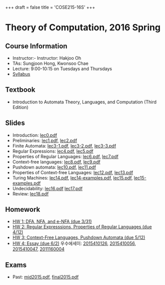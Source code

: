 +++
draft = false
title = 'COSE215-16S'
+++

# Theory of Computation, 2016 Spring

## Course Information

- Instructor:- Instructor: Hakjoo Oh
- TAs: Sungjoon Hong, Kwonsoo Chae
- Lecture: 9:00-10:15 on Tuesdays and Thursdays
- [Syllabus](./syllabus.pdf)

## Textbook

- Introduction to Automata Theory, Languages, and Computation (Third Edition)

## Slides

- Introduction: [lec0.pdf](./slides/lec0.pdf)
- Preliminaries: [lec1.pdf](./slides/lec1.pdf), [lec2.pdf](./slides/lec2.pdf)
- Finite Automata: [lec3-1.pdf](./slides/lec3-1.pdf), [lec3-2.pdf](./slides/lec3-2.pdf), [lec3-3.pdf](./slides/lec3-3.pdf)
- Regular Expressions: [lec4.pdf](./slides/lec4.pdf), [lec5.pdf](./slides/lec5.pdf)
- Properties of Regular Languages: [lec6.pdf](./slides/lec6.pdf), [lec7.pdf](./slides/lec7.pdf)
- Context-free languages: [lec8.pdf](./slides/lec8.pdf), [lec9.pdf](./slides/lec9.pdf)
- Pushdown automata: [lec10.pdf](./slides/lec10.pdf), [lec11.pdf](./slides/lec11.pdf)
- Properties of Context-free Languages: [lec12.pdf](./slides/lec12.pdf), [lec13.pdf](./slides/lec13.pdf)
- Turing Machines: [lec14.pdf](./slides/lec14.pdf), [lec14-examples.pdf](./slides/lec14-examples.pdf), [lec15.pdf](./slides/lec15.pdf), [lec15-examples.pdf](./slides/lec15-examples.pdf)
- Undecidability: [lec16.pdf](./slides/lec16.pdf) [lec17.pdf](./slides/lec17.pdf)
- Review: [lec18.pdf](./slides/lec18.pdf)

## Homework

- [HW 1: DFA, NFA, and e-NFA (due 3/31)](./hw/hw1.pdf)
- [HW 2: Regular Expresssions, Properties of Regular Languages (due 4/12)](./hw/hw2.pdf)
- [HW 3: Context-Free Languages, Pushdown Automata (due 5/12)](./hw/hw3.pdf)
- [HW 4: Essay (due 6/2)](./hw/hw4.pdf)
    우수에세이: [2015410126](./essay/2015410126.pdf), [2015410056](./essay/2015410056.pdf), [2015410047](./essay/2015410047.pdf), [2011160004](./essay/2011160004.pdf)

## Exams

- Past: [mid2015.pdf](./mid2015.pdf), [final2015.pdf](./final2015.pdf)